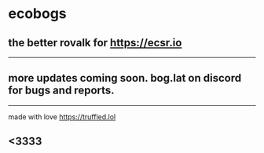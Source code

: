 # ecobogs
## the better rovalk for https://ecsr.io
----------------------------------------
more updates coming soon. bog.lat on discord for bugs and reports.
----------------------------------------
----------------------------------------
made with love https://truffled.lol 
## <3333
